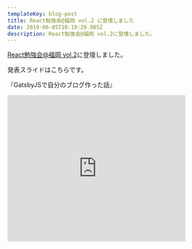 ```yaml
---
templateKey: blog-post
title: React勉強会@福岡 vol.2 に登壇しました
date: 2019-06-05T10:19:29.985Z
description: React勉強会@福岡 vol.2に登壇しました。
---
```

[React勉強会@福岡 vol.2](https://rakko.connpass.com/event/130741/)に登壇しました。

発表スライドはこちらです。

『GatsbyJSで自分のブログ作った話』

<iframe src="https://cacoo.com/diagrams/TfZIzxMOqjgtO8Lo/view?si=39A7C&w=400&h=300" width="402" height="330" frameborder="0" scrolling="no"></iframe>
